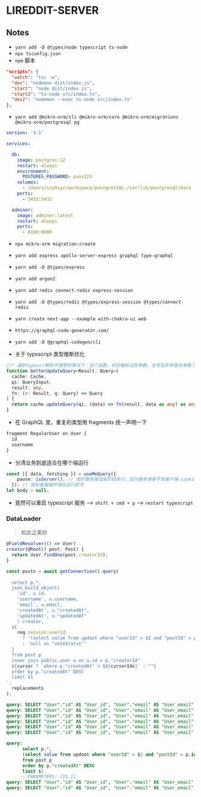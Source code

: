 # LIREDDIT-SERVER

## Notes

- `yarn add -D @types/node typescript ts-node`
- `npx tsconfig.json`
- `npm` 脚本

```json
"scripts": {
  "watch": "tsc -w",
  "dev": "nodemon dist/index.js",
  "start": "node dist/index.js",
  "start2": "ts-node src/index.ts",
  "dev2": "nodemon --exec ts-node src/index.ts"
},
```

- `yarn add @mikro-orm/cli @mikro-orm/core @mikro-orm/migrations @mikro-orm/postgresql pg`

```yml
version: '3.1'

services:

  db:
    image: postgres:12
    restart: always
    environment:
      POSTGRES_PASSWORD: pass123
    volumes:
      - /Users/szy0syz/workspace/postgresSQL:/var/lib/postgresql/data
    ports:
      - 5432:5432

  adminer:
    image: adminer:latest
    restart: always
    ports:
      - 8190:8080
```

- `npx mikro-orm migration:create`
- `yarn add express apollo-server-express graphql type-graphql`
- `yarn add -D @types/express`
- `yarn add argon2`
- `yarn add redis connect-redis express-session`
- `yarn add -D @types/redis @types/express-session @types/connect-redis`
- `yarn create next-app --example with-chakra-ui web`
- `https://graphql-code-generator.com/`
- `yarn add -D @graphql-codegen/cli`

- 关于 typsscript 类型推断优化

```ts
//* 遇到typescr解析不理想的情况下：包个函数，好好解析这些参数，全写在形参里太难看了
function betterUpdateQuery<Result, Query>(
  cache: Cache,
  qi: QueryInput,
  result: any,
  fn: (r: Result, q: Query) => Query
) {
  return cache.updateQuery(qi, (data) => fn(result, data as any) as any);
}
```

- 在 GraphQL 里，重复的类型用 fragments 统一声明一下

```ts
fragment RegularUser on User {
  id
  username
}
```

- 分清业务到底适合在哪个端运行

```ts
const [{ data, fetching }] = useMeQuery({
    pause: isServer(), // 组织服务端渲染阶段执行，因为服务端拿不到客户端 cookie，没必要执行两次
  }); // 待到客服端环境在运行即可
let body = null;
```

- 竟然可以重启 typescript 服务 --> `shift + cmd + p` --> `restart typescript`

### DataLoader

> 如此之美妙

```ts
@FieldResolver(() => User)
creator(@Root() post: Post) {
  return User.findOne(post.creatorId);
}
```

```ts
const posts = await getConnection().query(
  `
  select p.*,
  json_build_object(
    'id', u.id,
    'username', u.username,
    'email', u.email,
    'createdAt', u."createdAt",
    'updatedAt', u."updatedAt"
    ) creator,
  ${
    req.session.userId
      ? '(select value from updoot where "userId" = $2 and "postId" = p.id) "voteStatus"'
      : 'null as "voteStatus"'
  }
  from post p
  inner join public.user u on u.id = p."creatorId"
  ${cursor ? `where p."createdAt" < $${cursorIdx}` : ""}
  order by p."createdAt" DESC
  limit $1
`,
  replacements
);
```

```sql
query: SELECT "User"."id" AS "User_id", "User"."email" AS "User_email", "User"."username" AS "User_username", "User"."password" AS "User_password", "User"."createdAt" AS "User_createdAt", "User"."updatedAt" AS "User_updatedAt" FROM "user" "User" WHERE "User"."id" IN ($1) -- PARAMETERS: [2]
query: SELECT "User"."id" AS "User_id", "User"."email" AS "User_email", "User"."username" AS "User_username", "User"."password" AS "User_password", "User"."createdAt" AS "User_createdAt", "User"."updatedAt" AS "User_updatedAt" FROM "user" "User" WHERE "User"."id" IN ($1) -- PARAMETERS: [1]
query: SELECT "User"."id" AS "User_id", "User"."email" AS "User_email", "User"."username" AS "User_username", "User"."password" AS "User_password", "User"."createdAt" AS "User_createdAt", "User"."updatedAt" AS "User_updatedAt" FROM "user" "User" WHERE "User"."id" IN ($1) -- PARAMETERS: [1]
query: SELECT "User"."id" AS "User_id", "User"."email" AS "User_email", "User"."username" AS "User_username", "User"."password" AS "User_password", "User"."createdAt" AS "User_createdAt", "User"."updatedAt" AS "User_updatedAt" FROM "user" "User" WHERE "User"."id" IN ($1) -- PARAMETERS: [1]
query: SELECT "User"."id" AS "User_id", "User"."email" AS "User_email", "User"."username" AS "User_username", "User"."password" AS "User_password", "User"."createdAt" AS "User_createdAt", "User"."updatedAt" AS "User_updatedAt" FROM "user" "User" WHERE "User"."id" IN ($1) -- PARAMETERS: [1]
query: SELECT "User"."id" AS "User_id", "User"."email" AS "User_email", "User"."username" AS "User_username", "User"."password" AS "User_password", "User"."createdAt" AS "User_createdAt", "User"."updatedAt" AS "User_updatedAt" FROM "user" "User" WHERE "User"."id" IN ($1) -- PARAMETERS: [1]
```

```sql
query:
      select p.*,
      (select value from updoot where "userId" = $2 and "postId" = p.id) "voteStatus"
      from post p
      order by p."createdAt" DESC
      limit $1
     -- PARAMETERS: [16,1]
query: SELECT "User"."id" AS "User_id", "User"."email" AS "User_email", "User"."username" AS "User_username", "User"."password" AS "User_password", "User"."createdAt" AS "User_createdAt", "User"."updatedAt" AS "User_updatedAt" FROM "user" "User" WHERE "User"."id" IN ($1, $2) -- PARAMETERS: [2,1]
query: SELECT "User"."id" AS "User_id", "User"."email" AS "User_email", "User"."username" AS "User_username", "User"."password" AS "User_password", "User"."createdAt" AS "User_createdAt", "User"."updatedAt" AS "User_updatedAt" FROM "user" "User" WHERE "User"."id" IN ($1) -- PARAMETERS: [1]
```
